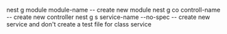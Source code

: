nest g module module-name -- create new module
nest g co controll-name -- create new controller
nest g s service-name --no-spec  -- create new service and don't create a test file for class service